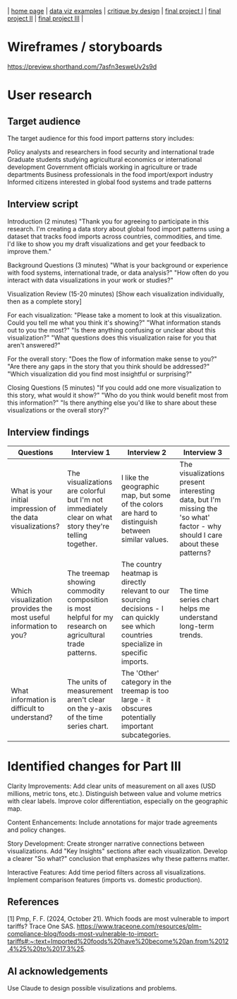| [home page](https://cmustudent.github.io/tswd-portfolio-templates/) | [data viz examples](dataviz-examples) | [critique by design](critique-by-design) | [final project I](final-project-part-one) | [final project II](final-project-part-two) | [final project III](final-project-part-three) |

# Wireframes / storyboards

https://preview.shorthand.com/7asfn3esweUv2s9d

# User research 

## Target audience
The target audience for this food import patterns story includes:

Policy analysts and researchers in food security and international trade
Graduate students studying agricultural economics or international development
Government officials working in agriculture or trade departments
Business professionals in the food import/export industry
Informed citizens interested in global food systems and trade patterns

## Interview script
Introduction (2 minutes)
"Thank you for agreeing to participate in this research. I'm creating a data story about global food import patterns using a dataset that tracks food imports across countries, commodities, and time. I'd like to show you my draft visualizations and get your feedback to improve them."

Background Questions (3 minutes)
"What is your background or experience with food systems, international trade, or data analysis?"
"How often do you interact with data visualizations in your work or studies?"

Visualization Review (15-20 minutes)
[Show each visualization individually, then as a complete story]

For each visualization:
"Please take a moment to look at this visualization. Could you tell me what you think it's showing?"
"What information stands out to you the most?"
"Is there anything confusing or unclear about this visualization?"
"What questions does this visualization raise for you that aren't answered?"

For the overall story:
"Does the flow of information make sense to you?"
"Are there any gaps in the story that you think should be addressed?"
"Which visualization did you find most insightful or surprising?"

Closing Questions (5 minutes)
"If you could add one more visualization to this story, what would it show?"
"Who do you think would benefit most from this information?"
"Is there anything else you'd like to share about these visualizations or the overall story?"


## Interview findings


| Questions               | Interview 1 | Interview 2 | Interview 3 |
|-------------------------|--------------------------------|-------------|-------------|
| What is your initial impression of the data visualizations? | The visualizations are colorful but I'm not immediately clear on what story they're telling together. | I like the geographic map, but some of the colors are hard to distinguish between similar values.  | The visualizations present interesting data, but I'm missing the 'so what' factor - why should I care about these patterns? | 
| Which visualization provides the most useful information to you? | The treemap showing commodity composition is most helpful for my research on agricultural trade patterns.   | The country heatmap is directly relevant to our sourcing decisions - I can quickly see which countries specialize in specific imports.| The time series chart helps me understand long-term trends. |
| What information is difficult to understand? | The units of measurement aren't clear on the y-axis of the time series chart.  | The 'Other' category in the treemap is too large - it obscures potentially important subcategories.  |             |             |


# Identified changes for Part III
Clarity Improvements:
Add clear units of measurement on all axes (USD millions, metric tons, etc.).
Distinguish between value and volume metrics with clear labels.
Improve color differentiation, especially on the geographic map.


Content Enhancements:
Include annotations for major trade agreements and policy changes.


Story Development:
Create stronger narrative connections between visualizations.
Add "Key Insights" sections after each visualization.
Develop a clearer "So what?" conclusion that emphasizes why these patterns matter.


Interactive Features:
Add time period filters across all visualizations.
Implement comparison features (imports vs. domestic production).


## References
[1] Pmp, F. F. (2024, October 21). Which foods are most vulnerable to import tariffs? Trace One SAS. https://www.traceone.com/resources/plm-compliance-blog/foods-most-vulnerable-to-import-tariffs#:~:text=Imported%20foods%20have%20become%20an,from%2012.4%25%20to%2017.3%25.

## AI acknowledgements
Use Claude to design possible visulizations and problems.
